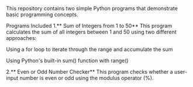 This repository contains two simple Python programs that demonstrate basic programming concepts.

Programs Included
1.** Sum of Integers from 1 to 50**
This program calculates the sum of all integers between 1 and 50 using two different approaches:

Using a for loop to iterate through the range and accumulate the sum

Using Python's built-in sum() function with range()

2.** Even or Odd Number Checker**
This program checks whether a user-input number is even or odd using the modulus operator (%).
